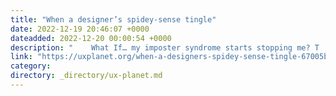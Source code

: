 ```yaml
---
title: "When a designer’s spidey-sense tingle"
date: 2022-12-19 20:46:07 +0000
dateadded: 2022-12-20 00:00:54 +0000
description: "    What If… my imposter syndrome starts stopping me? T  Continue reading on UX Planet »  "
link: "https://uxplanet.org/when-a-designers-spidey-sense-tingle-67005bb4a0be?source=rss----819cc2aaeee0---4"
category:
directory: _directory/ux-planet.md
---
```

